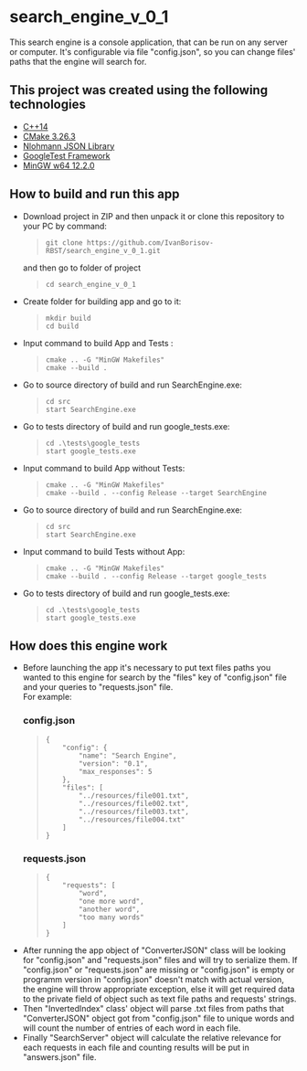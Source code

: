 <h1>search_engine_v_0_1</h1>

<p>This search engine is a console application, that can be run on any server or computer. It's configurable via file "config.json", so you can change files' paths that the engine will search for.</p>

<h2>This project was created using the following technologies</h2>

<ul>
    <li><a href="https://en.cppreference.com/w/cpp/17#">C++14</a></li>
    <li><a href="https://cmake.org/cmake/help/latest/index.html">CMake 3.26.3</a></li>
    <li><a href="https://github.com/nlohmann/json">Nlohmann JSON Library</a></li>
    <li><a href="https://github.com/google/googletest">GoogleTest Framework</a></li>
    <li><a href="https://www.mingw-w64.org/">MinGW w64 12.2.0</a></li>
</ul>

<h2>How to build and run this app</h2>

<ul>
    <li>
        Download project in ZIP and then unpack it or clone this repository to your PC by command:
        <blockquote>
            <code>git clone https://github.com/IvanBorisov-RBST/search_engine_v_0_1.git</code></blockquote>
        and then go to folder of project
        <blockquote>
            <code>cd search_engine_v_0_1</code>
        </blockquote>
    </li>
    <li>
        Create folder for building app and go to it:
        <blockquote>
            <code>mkdir build</code><br/>
            <code>cd build</code>
        </blockquote>
    </li>
     <li>
        Input command to build App and Tests :
        <blockquote>
            <code>cmake .. -G "MinGW Makefiles"</code><br/>
            <code>cmake --build . </code>
        </blockquote>
    </li>
    <li>
        Go to source directory of build and run SearchEngine.exe:
        <blockquote>
            <code>cd src</code><br/>
            <code>start SearchEngine.exe</code>
        </blockquote>
    </li>
    <li>
        Go to tests directory of build and run google_tests.exe:
        <blockquote>
            <code>cd .\tests\google_tests</code><br/>
            <code>start google_tests.exe</code>
        </blockquote>
    </li>
    <li>
        Input command to build App without Tests:
        <blockquote>
            <code>cmake .. -G "MinGW Makefiles"</code><br/>
            <code>cmake --build . --config Release --target SearchEngine</code>
        </blockquote>
    </li>
    <li>
        Go to source directory of build and run SearchEngine.exe:
        <blockquote>
            <code>cd src</code><br/>
            <code>start SearchEngine.exe</code>
        </blockquote>
    </li>
    <li>
        Input command to build Tests without App:
        <blockquote>
            <code>cmake .. -G "MinGW Makefiles"</code><br/>
            <code>cmake --build . --config Release --target google_tests</code>
        </blockquote>
    </li>
    <li>
        Go to tests directory of build and run google_tests.exe:
        <blockquote>
            <code>cd .\tests\google_tests</code><br/>
            <code>start google_tests.exe</code>
        </blockquote>
    </li>
</ul>

<h2>How does this engine work</h2>

<ul>
    <li>
        Before launching the app it's necessary to put text files paths you wanted to this engine for search by the "files" key of "config.json" file and your queries to "requests.json" file.<br/>
        For example:
        <h3>config.json</h3>
        <blockquote>
            <code>{
    "config": {
        "name": "Search Engine",
        "version": "0.1",
        "max_responses": 5
    },
    "files": [
        "../resources/file001.txt",
        "../resources/file002.txt",
        "../resources/file003.txt",
        "../resources/file004.txt"
    ]
}</code>
        </blockquote>
        <h3>requests.json</h3>
        <blockquote>
            <code>{
    "requests": [
        "word",
        "one more word",
        "another word",
        "too many words"
    ]
}</code>
        </blockquote>
    </li>
    <li>
        After running the app object of "ConverterJSON" class will be looking for "config.json" and "requests.json" files and will try to serialize them. If "config.json" or "requests.json" are missing or "config.json" is empty or programm version in "config.json" doesn't match with actual version, the engine will throw appropriate exception, else it will get required data to the private field of object such as text file paths and requests' strings.</li>
    <li>
        Then "InvertedIndex" class' object will parse .txt files from paths that "ConverterJSON" object got from "config.json" file to unique words and will count the number of entries of each word in each file.
    </li>
    <li>
        Finally "SearchServer" object will calculate the relative relevance for each requests in each file and counting results will be put in "answers.json" file.
    </li>
</ul>
